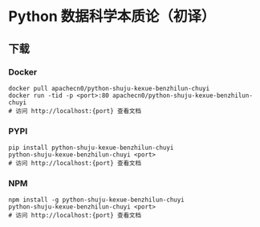 # Python 数据科学本质论（初译）

## 下载

### Docker

```
docker pull apachecn0/python-shuju-kexue-benzhilun-chuyi
docker run -tid -p <port>:80 apachecn0/python-shuju-kexue-benzhilun-chuyi
# 访问 http://localhost:{port} 查看文档
```

### PYPI

```
pip install python-shuju-kexue-benzhilun-chuyi
python-shuju-kexue-benzhilun-chuyi <port>
# 访问 http://localhost:{port} 查看文档
```

### NPM

```
npm install -g python-shuju-kexue-benzhilun-chuyi
python-shuju-kexue-benzhilun-chuyi <port>
# 访问 http://localhost:{port} 查看文档
```